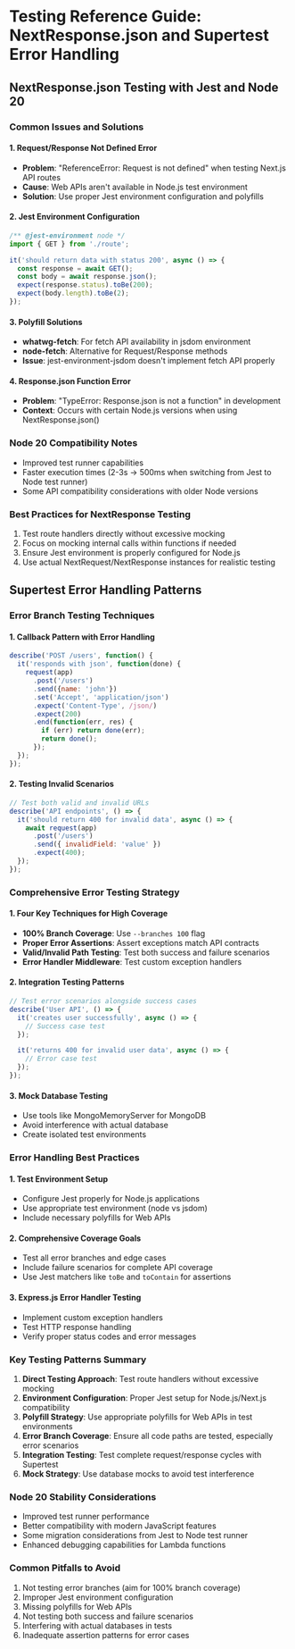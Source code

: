 # Testing Reference Guide: NextResponse.json and Supertest Error Handling

## NextResponse.json Testing with Jest and Node 20

### Common Issues and Solutions

#### 1. Request/Response Not Defined Error
- **Problem**: "ReferenceError: Request is not defined" when testing Next.js API routes
- **Cause**: Web APIs aren't available in Node.js test environment
- **Solution**: Use proper Jest environment configuration and polyfills

#### 2. Jest Environment Configuration
```javascript
/** @jest-environment node */
import { GET } from './route';

it('should return data with status 200', async () => {
  const response = await GET();
  const body = await response.json();
  expect(response.status).toBe(200);
  expect(body.length).toBe(2);
});
```

#### 3. Polyfill Solutions
- **whatwg-fetch**: For fetch API availability in jsdom environment
- **node-fetch**: Alternative for Request/Response methods
- **Issue**: jest-environment-jsdom doesn't implement fetch API properly

#### 4. Response.json Function Error
- **Problem**: "TypeError: Response.json is not a function" in development
- **Context**: Occurs with certain Node.js versions when using NextResponse.json()

### Node 20 Compatibility Notes
- Improved test runner capabilities
- Faster execution times (2-3s → 500ms when switching from Jest to Node test runner)
- Some API compatibility considerations with older Node versions

### Best Practices for NextResponse Testing
1. Test route handlers directly without excessive mocking
2. Focus on mocking internal calls within functions if needed
3. Ensure Jest environment is properly configured for Node.js
4. Use actual NextRequest/NextResponse instances for realistic testing

## Supertest Error Handling Patterns

### Error Branch Testing Techniques

#### 1. Callback Pattern with Error Handling
```javascript
describe('POST /users', function() {
  it('responds with json', function(done) {
    request(app)
      .post('/users')
      .send({name: 'john'})
      .set('Accept', 'application/json')
      .expect('Content-Type', /json/)
      .expect(200)
      .end(function(err, res) {
        if (err) return done(err);
        return done();
      });
  });
});
```

#### 2. Testing Invalid Scenarios
```javascript
// Test both valid and invalid URLs
describe('API endpoints', () => {
  it('should return 400 for invalid data', async () => {
    await request(app)
      .post('/users')
      .send({ invalidField: 'value' })
      .expect(400);
  });
});
```

### Comprehensive Error Testing Strategy

#### 1. Four Key Techniques for High Coverage
- **100% Branch Coverage**: Use `--branches 100` flag
- **Proper Error Assertions**: Assert exceptions match API contracts
- **Valid/Invalid Path Testing**: Test both success and failure scenarios
- **Error Handler Middleware**: Test custom exception handlers

#### 2. Integration Testing Patterns
```javascript
// Test error scenarios alongside success cases
describe('User API', () => {
  it('creates user successfully', async () => {
    // Success case test
  });

  it('returns 400 for invalid user data', async () => {
    // Error case test
  });
});
```

#### 3. Mock Database Testing
- Use tools like MongoMemoryServer for MongoDB
- Avoid interference with actual database
- Create isolated test environments

### Error Handling Best Practices

#### 1. Test Environment Setup
- Configure Jest properly for Node.js applications
- Use appropriate test environment (node vs jsdom)
- Include necessary polyfills for Web APIs

#### 2. Comprehensive Coverage Goals
- Test all error branches and edge cases
- Include failure scenarios for complete API coverage
- Use Jest matchers like `toBe` and `toContain` for assertions

#### 3. Express.js Error Handler Testing
- Implement custom exception handlers
- Test HTTP response handling
- Verify proper status codes and error messages

### Key Testing Patterns Summary

1. **Direct Testing Approach**: Test route handlers without excessive mocking
2. **Environment Configuration**: Proper Jest setup for Node.js/Next.js compatibility
3. **Polyfill Strategy**: Use appropriate polyfills for Web APIs in test environments
4. **Error Branch Coverage**: Ensure all code paths are tested, especially error scenarios
5. **Integration Testing**: Test complete request/response cycles with Supertest
6. **Mock Strategy**: Use database mocks to avoid test interference

### Node 20 Stability Considerations
- Improved test runner performance
- Better compatibility with modern JavaScript features
- Some migration considerations from Jest to Node test runner
- Enhanced debugging capabilities for Lambda functions

### Common Pitfalls to Avoid
1. Not testing error branches (aim for 100% branch coverage)
2. Improper Jest environment configuration
3. Missing polyfills for Web APIs
4. Not testing both success and failure scenarios
5. Interfering with actual databases in tests
6. Inadequate assertion patterns for error cases